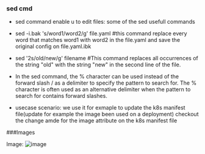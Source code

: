 ### sed cmd

- sed command enable u to edit files:
some of the sed usefull commands
- sed -i.bak 's/word1/word2/g' file.yaml  #this command replace every word that matches word1 with word2 in the file.yaml and save the original config on file.yaml.ibk
- sed '2s/old/new/g' filename  #This command replaces all occurrences of the string "old" with the string "new" in the second line of the file.

- In the sed command, the % character can be used instead of the forward slash / as a delimiter to specify the pattern to search for. 
The % character is often used as an alternative delimiter when the pattern to search for contains forward slashes.
- usecase scenario:
we use it for exmaple to update the k8s manifest file(update for example the image been used on a deployment) checkout the change amde for the image attribute on 
the k8s manifest file

###Images

Image:
![image](https://user-images.githubusercontent.com/72983573/219065271-d939b6f2-1a42-4153-8a8b-c04ee4256e94.png)
